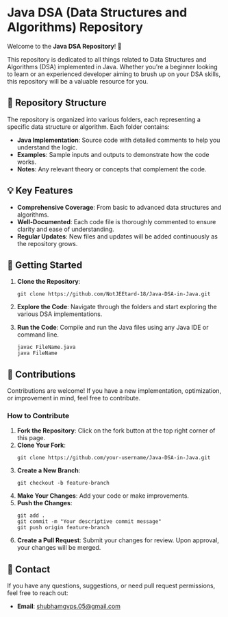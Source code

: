# Java DSA (Data Structures and Algorithms) Repository

Welcome to the **Java DSA Repository**! 🚀

This repository is dedicated to all things related to Data Structures and Algorithms (DSA) implemented in Java. Whether you're a beginner looking to learn or an experienced developer aiming to brush up on your DSA skills, this repository will be a valuable resource for you.

## 📂 Repository Structure

The repository is organized into various folders, each representing a specific data structure or algorithm. Each folder contains:

- **Java Implementation**: Source code with detailed comments to help you understand the logic.
- **Examples**: Sample inputs and outputs to demonstrate how the code works.
- **Notes**: Any relevant theory or concepts that complement the code.

## 💡 Key Features

- **Comprehensive Coverage**: From basic to advanced data structures and algorithms.
- **Well-Documented**: Each code file is thoroughly commented to ensure clarity and ease of understanding.
- **Regular Updates**: New files and updates will be added continuously as the repository grows.

## 🌱 Getting Started

1. **Clone the Repository**: 
   ```
   git clone https://github.com/NotJEEtard-18/Java-DSA-in-Java.git
   ```

2. **Explore the Code**: Navigate through the folders and start exploring the various DSA implementations.

3. **Run the Code**: Compile and run the Java files using any Java IDE or command line.

   ```
   javac FileName.java
   java FileName
   ```

## 🤝 Contributions

Contributions are welcome! If you have a new implementation, optimization, or improvement in mind, feel free to contribute.

### How to Contribute

1. **Fork the Repository**: Click on the fork button at the top right corner of this page.
2. **Clone Your Fork**: 
   ```
   git clone https://github.com/your-username/Java-DSA-in-Java.git
   ```
3. **Create a New Branch**:
   ```
   git checkout -b feature-branch
   ```
4. **Make Your Changes**: Add your code or make improvements.
5. **Push the Changes**:
   ```
   git add .
   git commit -m "Your descriptive commit message"
   git push origin feature-branch
   ```
6. **Create a Pull Request**: Submit your changes for review. Upon approval, your changes will be merged.

## 📧 Contact

If you have any questions, suggestions, or need pull request permissions, feel free to reach out:

- **Email**: shubhamgvps.05@gmail.com
